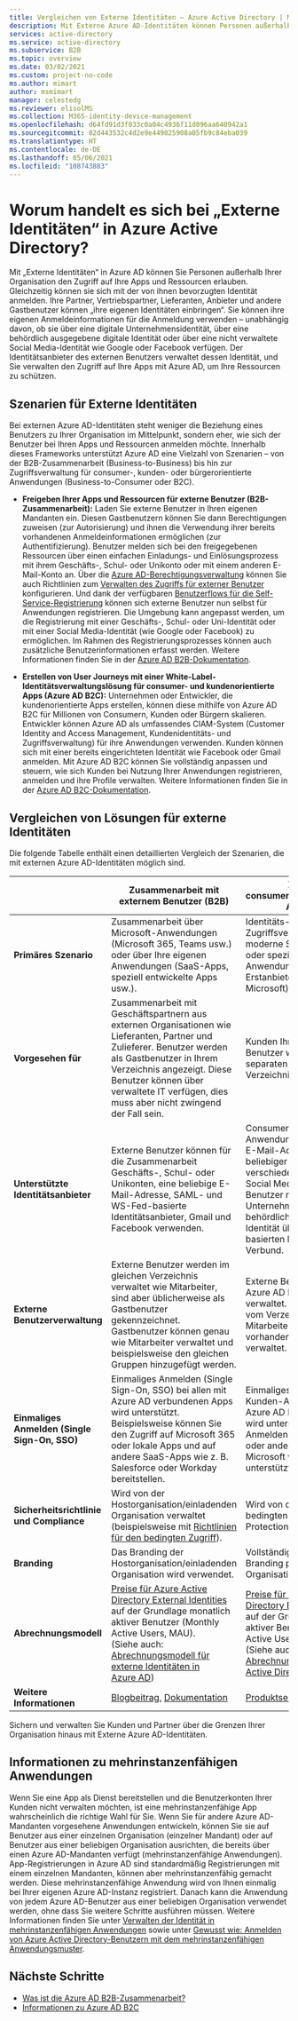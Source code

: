 ```yaml
---
title: Vergleichen von Externe Identitäten – Azure Active Directory | Microsoft-Dokumentation
description: Mit Externe Azure AD-Identitäten können Personen außerhalb Ihrer Organisation auf Ihre Apps und Ressourcen unter Verwendung ihrer eigenen Identität zugreifen. Vergleichen Sie Lösungen für Externe Identitäten, einschließlich Azure Active Directory B2B-Zusammenarbeit und Azure AD B2C.
services: active-directory
ms.service: active-directory
ms.subservice: B2B
ms.topic: overview
ms.date: 03/02/2021
ms.custom: project-no-code
ms.author: mimart
author: msmimart
manager: celestedg
ms.reviewer: elisolMS
ms.collection: M365-identity-device-management
ms.openlocfilehash: d64fd91d3f033c0a04c4936f11d096aa640942a1
ms.sourcegitcommit: 02d443532c4d2e9e449025908a05fb9c84eba039
ms.translationtype: HT
ms.contentlocale: de-DE
ms.lasthandoff: 05/06/2021
ms.locfileid: "108743883"
---
```

# <a name="what-are-external-identities-in-azure-active-directory"></a>Worum handelt es sich bei „Externe Identitäten“ in Azure Active Directory?

Mit „Externe Identitäten“ in Azure AD können Sie Personen außerhalb Ihrer Organisation den Zugriff auf Ihre Apps und Ressourcen erlauben. Gleichzeitig können sie sich mit der von ihnen bevorzugten Identität anmelden. Ihre Partner, Vertriebspartner, Lieferanten, Anbieter und andere Gastbenutzer können „ihre eigenen Identitäten einbringen“. Sie können ihre eigenen Anmeldeinformationen für die Anmeldung verwenden – unabhängig davon, ob sie über eine digitale Unternehmensidentität, über eine behördlich ausgegebene digitale Identität oder über eine nicht verwaltete Social Media-Identität wie Google oder Facebook verfügen. Der Identitätsanbieter des externen Benutzers verwaltet dessen Identität, und Sie verwalten den Zugriff auf Ihre Apps mit Azure AD, um Ihre Ressourcen zu schützen.

## <a name="external-identities-scenarios"></a>Szenarien für Externe Identitäten

Bei externen Azure AD-Identitäten steht weniger die Beziehung eines Benutzers zu Ihrer Organisation im Mittelpunkt, sondern eher, wie sich der Benutzer bei Ihren Apps und Ressourcen anmelden möchte. Innerhalb dieses Frameworks unterstützt Azure AD eine Vielzahl von Szenarien – von der B2B-Zusammenarbeit (Business-to-Business) bis hin zur Zugriffsverwaltung für consumer-, kunden- oder bürgerorientierte Anwendungen (Business-to-Consumer oder B2C).

- **Freigeben Ihrer Apps und Ressourcen für externe Benutzer (B2B-Zusammenarbeit):** Laden Sie externe Benutzer in Ihren eigenen Mandanten ein. Diesen Gastbenutzern können Sie dann Berechtigungen zuweisen (zur Autorisierung) und ihnen die Verwendung ihrer bereits vorhandenen Anmeldeinformationen ermöglichen (zur Authentifizierung). Benutzer melden sich bei den freigegebenen Ressourcen über einen einfachen Einladungs- und Einlösungsprozess mit ihrem Geschäfts-, Schul- oder Unikonto oder mit einem anderen E-Mail-Konto an. Über die [Azure AD-Berechtigungsverwaltung](../governance/entitlement-management-overview.md) können Sie auch Richtlinien zum [Verwalten des Zugriffs für externer Benutzer](../governance/entitlement-management-external-users.md#how-access-works-for-external-users) konfigurieren. Und dank der verfügbaren [Benutzerflows für die Self-Service-Registrierung](self-service-sign-up-overview.md) können sich externe Benutzer nun selbst für Anwendungen registrieren. Die Umgebung kann angepasst werden, um die Registrierung mit einer Geschäfts-, Schul- oder Uni-Identität oder mit einer Social Media-Identität (wie Google oder Facebook) zu ermöglichen. Im Rahmen des Registrierungsprozesses können auch zusätzliche Benutzerinformationen erfasst werden. Weitere Informationen finden Sie in der [Azure AD B2B-Dokumentation](index.yml).

- **Erstellen von User Journeys mit einer White-Label-Identitätsverwaltungslösung für consumer- und kundenorientierte Apps (Azure AD B2C):** Unternehmen oder Entwickler, die kundenorientierte Apps erstellen, können diese mithilfe von Azure AD B2C für Millionen von Consumern, Kunden oder Bürgern skalieren. Entwickler können Azure AD als umfassendes CIAM-System (Customer Identity and Access Management, Kundenidentitäts- und Zugriffsverwaltung) für ihre Anwendungen verwenden. Kunden können sich mit einer bereits eingerichteten Identität wie Facebook oder Gmail anmelden. Mit Azure AD B2C können Sie vollständig anpassen und steuern, wie sich Kunden bei Nutzung Ihrer Anwendungen registrieren, anmelden und ihre Profile verwalten. Weitere Informationen finden Sie in der [Azure AD B2C-Dokumentation](../../active-directory-b2c/index.yml).

## <a name="compare-external-identities-solutions"></a>Vergleichen von Lösungen für externe Identitäten

Die folgende Tabelle enthält einen detaillierten Vergleich der Szenarien, die mit externen Azure AD-Identitäten möglich sind.

|   | Zusammenarbeit mit externem Benutzer (B2B) | Zugriff auf consumer-/kundenorientierte Apps (B2C)  |
| ---- | --- | --- |
| **Primäres Szenario** | Zusammenarbeit über Microsoft-Anwendungen (Microsoft 365, Teams usw.) oder über Ihre eigenen Anwendungen (SaaS-Apps, speziell entwickelte Apps usw.).  | Identitäts- und Zugriffsverwaltung für moderne SaaS-Anwendungen oder speziell entwickelte Anwendungen (keine Erstanbieter-Apps von Microsoft).   |
| **Vorgesehen für**    | Zusammenarbeit mit Geschäftspartnern aus externen Organisationen wie Lieferanten, Partner und Zulieferer. Benutzer werden als Gastbenutzer in Ihrem Verzeichnis angezeigt. Diese Benutzer können über verwaltete IT verfügen, dies muss aber nicht zwingend der Fall sein.  | Kunden Ihres Produkts. Diese Benutzer werden in einem separaten Azure AD-Verzeichnis verwaltet.  |
| **Unterstützte Identitätsanbieter** | Externe Benutzer können für die Zusammenarbeit Geschäfts-, Schul- oder Unikonten, eine beliebige E-Mail-Adresse, SAML- und WS-Fed-basierte Identitätsanbieter, Gmail und Facebook verwenden.  | Consumerbenutzer mit lokalen Anwendungskonten (beliebige E-Mail-Adresse oder beliebiger Benutzername), verschiedene unterstützte Social Media-Identitäten sowie Benutzer mit Unternehmensidentität und behördlich ausgegebener Identität über SAML/WS-Fed basierten Identity Provider Verbund.       |
| **Externe Benutzerverwaltung**   | Externe Benutzer werden im gleichen Verzeichnis verwaltet wie Mitarbeiter, sind aber üblicherweise als Gastbenutzer gekennzeichnet. Gastbenutzer können genau wie Mitarbeiter verwaltet und beispielsweise den gleichen Gruppen hinzugefügt werden.    | Externe Benutzer werden im Azure AD B2C-Verzeichnis verwaltet. Sie werden getrennt vom Verzeichnis für Mitarbeiter und Partner (sofern vorhanden) der Organisation verwaltet.  |
| **Einmaliges Anmelden (Single Sign-On, SSO)**      | Einmaliges Anmelden (Single Sign-On, SSO) bei allen mit Azure AD verbundenen Apps wird unterstützt. Beispielsweise können Sie den Zugriff auf Microsoft 365 oder lokale Apps und auf andere SaaS-Apps wie z. B. Salesforce oder Workday bereitstellen.    | Einmaliges Anmelden bei Kunden-Apps innerhalb der Azure AD B2C-Mandanten wird unterstützt. Einmaliges Anmelden bei Microsoft 365 oder anderen SaaS-Apps von Microsoft wird nicht unterstützt.    |
| **Sicherheitsrichtlinie und Compliance**        | Wird von der Hostorganisation/einladenden Organisation verwaltet (beispielsweise mit [Richtlinien für den bedingten Zugriff](conditional-access.md)). | Wird von der Organisation über bedingten Zugriff und Identity Protection verwaltet.        |
| **Branding**  | Das Branding der Hostorganisation/einladenden Organisation wird verwendet.    | Vollständig anpassbares Branding pro Anwendung oder Organisation.   |
| **Abrechnungsmodell** | [Preise für Azure Active Directory External Identities](https://azure.microsoft.com/en-us/pricing/details/active-directory/external-identities/) auf der Grundlage monatlich aktiver Benutzer (Monthly Active Users, MAU). <br>(Siehe auch: [Abrechnungsmodell für externe Identitäten in Azure AD](external-identities-pricing.md)) | [Preise für Azure Active Directory External Identities](https://azure.microsoft.com/en-us/pricing/details/active-directory/external-identities/) auf der Grundlage monatlich aktiver Benutzer (Monthly Active Users, MAU). <br>(Siehe auch: [Abrechnungsmodell für Azure Active Directory B2C](../../active-directory-b2c/billing.md)) |
| **Weitere Informationen** | [Blogbeitrag](https://blogs.technet.microsoft.com/enterprisemobility/2017/02/01/azure-ad-b2b-new-updates-make-cross-business-collab-easy/), [Dokumentation](what-is-b2b.md)                   | [Produktseite](https://azure.microsoft.com/services/active-directory-b2c/), [Dokumentation](../../active-directory-b2c/index.yml)       |

Sichern und verwalten Sie Kunden und Partner über die Grenzen Ihrer Organisation hinaus mit Externe Azure AD-Identitäten.

## <a name="about-multitenant-applications"></a>Informationen zu mehrinstanzenfähigen Anwendungen

Wenn Sie eine App als Dienst bereitstellen und die Benutzerkonten Ihrer Kunden nicht verwalten möchten, ist eine mehrinstanzenfähige App wahrscheinlich die richtige Wahl für Sie. Wenn Sie für andere Azure AD-Mandanten vorgesehene Anwendungen entwickeln, können Sie sie auf Benutzer aus einer einzelnen Organisation (einzelner Mandant) oder auf Benutzer aus einer beliebigen Organisation ausrichten, die bereits über einen Azure AD-Mandanten verfügt (mehrinstanzenfähige Anwendungen). App-Registrierungen in Azure AD sind standardmäßig Registrierungen mit einem einzelnen Mandanten, können aber mehrinstanzenfähig gemacht werden. Diese mehrinstanzenfähige Anwendung wird von Ihnen einmalig bei Ihrer eigenen Azure AD-Instanz registriert. Danach kann die Anwendung von jedem Azure AD-Benutzer aus einer beliebigen Organisation verwendet werden, ohne dass Sie weitere Schritte ausführen müssen. Weitere Informationen finden Sie unter [Verwalten der Identität in mehrinstanzenfähigen Anwendungen](/azure/architecture/multitenant-identity/) sowie unter [Gewusst wie: Anmelden von Azure Active Directory-Benutzern mit dem mehrinstanzenfähigen Anwendungsmuster](../develop/howto-convert-app-to-be-multi-tenant.md).

## <a name="next-steps"></a>Nächste Schritte

- [Was ist die Azure AD B2B-Zusammenarbeit?](what-is-b2b.md)
- [Informationen zu Azure AD B2C](../../active-directory-b2c/overview.md)